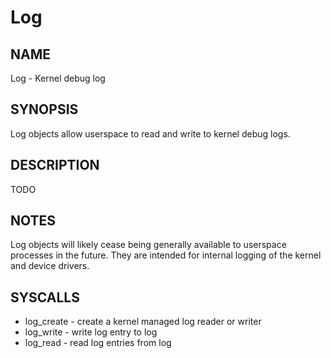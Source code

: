 # Log

## NAME

Log - Kernel debug log

## SYNOPSIS

Log objects allow userspace to read and write to kernel debug logs.

## DESCRIPTION

TODO

## NOTES

Log objects will likely cease being generally available to userspace
processes in the future.  They are intended for internal logging of
the kernel and device drivers.

## SYSCALLS

+ log_create - create a kernel managed log reader or writer
+ log_write - write log entry to log
+ log_read - read log entries from log
